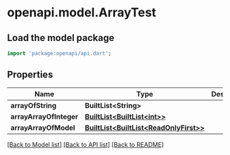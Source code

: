 # openapi.model.ArrayTest

## Load the model package
```dart
import 'package:openapi/api.dart';
```

## Properties
Name | Type | Description | Notes
------------ | ------------- | ------------- | -------------
**arrayOfString** | **BuiltList&lt;String&gt;** |  | [optional] 
**arrayArrayOfInteger** | [**BuiltList&lt;BuiltList&lt;int&gt;&gt;**](BuiltList.md) |  | [optional] 
**arrayArrayOfModel** | [**BuiltList&lt;BuiltList&lt;ReadOnlyFirst&gt;&gt;**](BuiltList.md) |  | [optional] 

[[Back to Model list]](../README.md#documentation-for-models) [[Back to API list]](../README.md#documentation-for-api-endpoints) [[Back to README]](../README.md)


